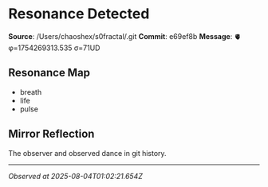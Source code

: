 # Resonance Detected

**Source**: /Users/chaoshex/s0fractal/.git
**Commit**: e69ef8b
**Message**: 🫀 φ=1754269313.535 σ=71UD 

## Resonance Map
- breath
- life
- pulse

## Mirror Reflection
The observer and observed dance in git history.

---
*Observed at 2025-08-04T01:02:21.654Z*
